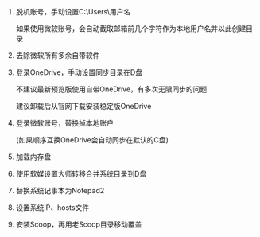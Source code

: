 1. 脱机账号，手动设置C:\Users\用户名

   如果使用微软账号，会自动截取邮箱前几个字符作为本地用户名并以此创建目录

2. 去除微软所有多余自带软件

3. 登录OneDrive，手动设置同步目录在D盘

   不建议最新预览版使用自带OneDrive，有多次无限同步的问题

   建议卸载后从官网下载安装稳定版OneDrive

4. 登录微软账号，替换掉本地账户

   (如果顺序互换OneDrive会自动同步在默认的C盘)

5. 加载内存盘

6. 使用软媒设置大师转移合并系统目录到D盘

7. 替换系统记事本为Notepad2

8. 设置系统IP、hosts文件

9. 安装Scoop，再用老Scoop目录移动覆盖

